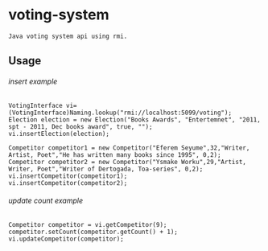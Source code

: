 # voting-system
 	Java voting system api using rmi.

## Usage
###### insert example
```
VotingInterface vi=(VotingInterface)Naming.lookup("rmi://localhost:5099/voting");
Election election = new Election("Books Awards", "Entertemnet", "2011, spt - 2011, Dec books award", true, "");
vi.insertElection(election);

Competitor competitor1 = new Competitor("Eferem Seyume",32,"Writer, Artist, Poet","He has written many books since 1995", 0,2);
Competitor competitor2 = new Competitor("Ysmake Worku",29,"Artist, Writer, Poet","Writer of Dertogada, Toa-series", 0,2);
vi.insertCompetitor(competitor1);
vi.insertCompetitor(competitor2);
```
###### update count example
```
Competitor competitor = vi.getCompetitor(9);
competitor.setCount(competitor.getCount() + 1);
vi.updateCompetitor(competitor);
```





